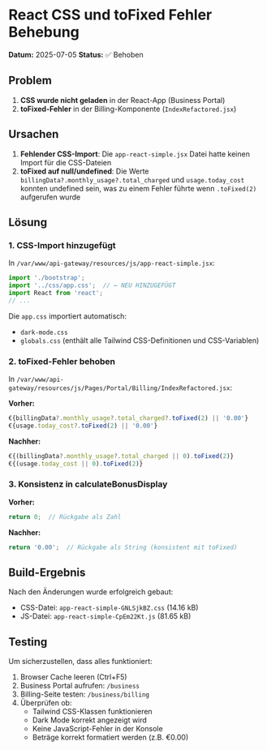 # React CSS und toFixed Fehler Behebung

**Datum:** 2025-07-05
**Status:** ✅ Behoben

## Problem

1. **CSS wurde nicht geladen** in der React-App (Business Portal)
2. **toFixed-Fehler** in der Billing-Komponente (`IndexRefactored.jsx`)

## Ursachen

1. **Fehlender CSS-Import**: Die `app-react-simple.jsx` Datei hatte keinen Import für die CSS-Dateien
2. **toFixed auf null/undefined**: Die Werte `billingData?.monthly_usage?.total_charged` und `usage.today_cost` konnten undefined sein, was zu einem Fehler führte wenn `.toFixed(2)` aufgerufen wurde

## Lösung

### 1. CSS-Import hinzugefügt

In `/var/www/api-gateway/resources/js/app-react-simple.jsx`:
```javascript
import './bootstrap';
import '../css/app.css';  // ← NEU HINZUGEFÜGT
import React from 'react';
// ...
```

Die `app.css` importiert automatisch:
- `dark-mode.css`
- `globals.css` (enthält alle Tailwind CSS-Definitionen und CSS-Variablen)

### 2. toFixed-Fehler behoben

In `/var/www/api-gateway/resources/js/Pages/Portal/Billing/IndexRefactored.jsx`:

**Vorher:**
```javascript
€{billingData?.monthly_usage?.total_charged?.toFixed(2) || '0.00'}
€{usage.today_cost?.toFixed(2) || '0.00'}
```

**Nachher:**
```javascript
€{(billingData?.monthly_usage?.total_charged || 0).toFixed(2)}
€{(usage.today_cost || 0).toFixed(2)}
```

### 3. Konsistenz in calculateBonusDisplay

**Vorher:**
```javascript
return 0;  // Rückgabe als Zahl
```

**Nachher:**
```javascript
return '0.00';  // Rückgabe als String (konsistent mit toFixed)
```

## Build-Ergebnis

Nach den Änderungen wurde erfolgreich gebaut:
- CSS-Datei: `app-react-simple-GNLSjkBZ.css` (14.16 kB)
- JS-Datei: `app-react-simple-CpEm22Kt.js` (81.65 kB)

## Testing

Um sicherzustellen, dass alles funktioniert:

1. Browser Cache leeren (Ctrl+F5)
2. Business Portal aufrufen: `/business`
3. Billing-Seite testen: `/business/billing`
4. Überprüfen ob:
   - Tailwind CSS-Klassen funktionieren
   - Dark Mode korrekt angezeigt wird
   - Keine JavaScript-Fehler in der Konsole
   - Beträge korrekt formatiert werden (z.B. €0.00)